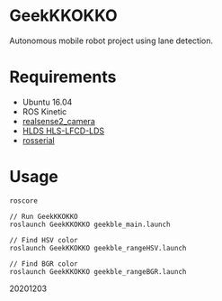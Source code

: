 # GeekKKOKKO
Autonomous mobile robot project using lane detection.

# Requirements
- Ubuntu 16.04
- ROS Kinetic
- [realsense2_camera](https://github.com/IntelRealSense/librealsense)
- [HLDS HLS-LFCD-LDS](https://github.com/ROBOTIS-GIT/hls_lfcd_lds_driver)
- [rosserial](http://wiki.ros.org/rosserial_arduino/Tutorials/Arduino%20IDE%20Setup)

# Usage
```
roscore

// Run GeekKKOKKO
roslaunch GeekKKOKKO geekble_main.launch

// Find HSV color
roslaunch GeekKKOKKO geekble_rangeHSV.launch

// Find BGR color
roslaunch GeekKKOKKO geekble_rangeBGR.launch
```
20201203